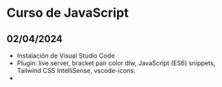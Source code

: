 # Curso de JavaScript
## 02/04/2024
- Instalación de Visual Studio Code
- Plugin: live server, bracket pair color dlw, JavaScript (ES6) snippets, Tailwind CSS IntelliSense, vscode-icons.
- 
